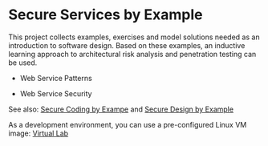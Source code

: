 # Secure Services by Example 

This project collects examples, exercises and model solutions needed as an introduction to software design.
Based on these examples, an inductive learning approach to architectural risk analysis and penetration testing can be used.

* Web Service Patterns 
  
* Web Service Security  
  
See also: 
[Secure Coding by Exampe](https://github.com/teiniker/teiniker-lectures-securecoding) and 
[Secure Design by Example](https://github.com/teiniker/teiniker-lectures-securedesign) 

As a development environment, you can use a pre-configured Linux VM image:
[Virtual Lab](https://drive.google.com/drive/folders/1AzsF4Mvh1HJ8k6OW5W5hQ5CF0HdqA51l)


